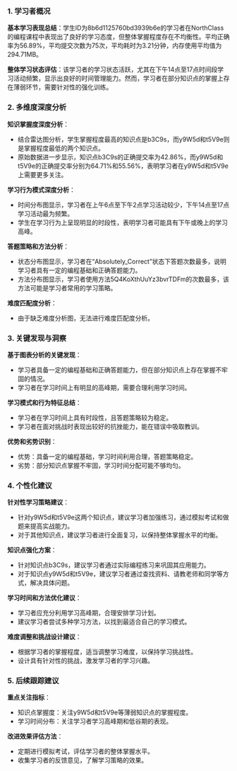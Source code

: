 ### 1. 学习者概况

**基本学习表现总结**：学生ID为8b6d1125760bd3939b6e的学习者在NorthClass的编程课程中表现出了良好的学习态度，但整体掌握程度存在不均衡性。平均正确率为56.89%，平均提交次数为75次，平均耗时为3.21分钟，内存使用平均值为294.71MB。

**整体学习状态评估**：该学习者的学习状态活跃，尤其在下午14点至17点时间段学习活动频繁，显示出良好的时间管理能力。然而，学习者在部分知识点的掌握上存在薄弱环节，需要针对性的强化训练。

### 2. 多维度深度分析

**知识掌握度深度分析**：
- 结合雷达图分析，学生掌握程度最高的知识点是b3C9s，而y9W5d和t5V9e则是掌握程度最低的两个知识点。
- 原始数据进一步显示，知识点b3C9s的正确提交率为42.86%，而y9W5d和t5V9e的正确提交率分别为64.71%和55.56%，表明学习者在y9W5d和t5V9e上需要更多关注。

**学习行为模式深度分析**：
- 时间分布图显示，学习者在上午6点至下午2点学习活动较少，下午14点至17点学习活动最为频繁。
- 学生在学习行为上呈现明显的时段性，表明学习者可能具有下午或晚上的学习高峰。

**答题策略和方法分析**：
- 状态分布图显示，学习者在“Absolutely_Correct”状态下答题次数最多，说明学习者具有一定的编程基础和正确答题能力。
- 方法分布图显示，学习者使用方法5Q4KoXthUuYz3bvrTDFm的次数最多，该方法可能是学习者常用的学习策略。

**难度匹配度分析**：
- 由于缺乏难度分析图，无法进行难度匹配度分析。

### 3. 关键发现与洞察

**基于图表分析的关键发现**：
- 学习者具备一定的编程基础和正确答题能力，但在部分知识点上存在掌握不牢固的情况。
- 学习者在学习时间上有明显的高峰期，需要合理利用学习时间。

**学习模式和行为特征总结**：
- 学习者在学习时间上具有时段性，且答题策略较为稳定。
- 学习者在面对挑战时表现出较好的抗挫能力，能在错误中吸取教训。

**优势和劣势识别**：
- 优势：具备一定的编程基础，学习时间利用合理，答题策略稳定。
- 劣势：部分知识点掌握不牢固，学习时间分配可能不够均匀。

### 4. 个性化建议

**针对性学习策略建议**：
- 针对y9W5d和t5V9e这两个知识点，建议学习者加强练习，通过模拟考试和做题来提高实战能力。
- 对于其他知识点，建议学习者进行全面复习，以保持整体掌握水平的均衡。

**知识点强化方案**：
- 针对知识点b3C9s，建议学习者通过实际编程练习来巩固其应用能力。
- 对于知识点y9W5d和t5V9e，建议学习者通过查找资料、请教老师和同学等方式，解决具体问题。

**学习时间和方法优化建议**：
- 学习者应充分利用学习高峰期，合理安排学习计划。
- 建议学习者尝试多种学习方法，以找到最适合自己的学习模式。

**难度调整和挑战设计建议**：
- 根据学习者的掌握程度，适当调整学习难度，以保持学习挑战性。
- 设计具有针对性的挑战，激发学习者的学习兴趣。

### 5. 后续跟踪建议

**重点关注指标**：
- 知识点掌握度：关注y9W5d和t5V9e等薄弱知识点的掌握程度。
- 学习时间分布：关注学习者学习高峰期和低谷期的表现。

**改进效果评估方法**：
- 定期进行模拟考试，评估学习者的整体掌握水平。
- 收集学习者的反馈意见，了解学习策略的效果。